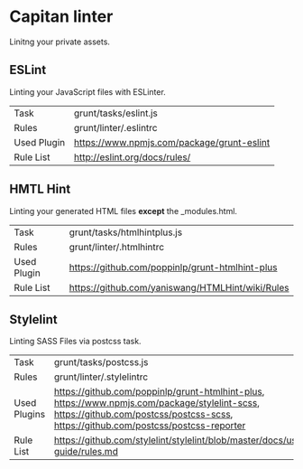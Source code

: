 # Capitan linter
Linitng your private assets.

## ESLint
Linting your JavaScript files with ESLinter.  

|   |   |
|---|---|
Task | grunt/tasks/eslint.js
Rules | grunt/linter/.eslintrc
Used Plugin | https://www.npmjs.com/package/grunt-eslint
Rule List| http://eslint.org/docs/rules/

## HMTL Hint
Linting your generated HTML files **except** the _modules.html.  

|   |   |
|---|---|
Task | grunt/tasks/htmlhintplus.js
Rules | grunt/linter/.htmlhintrc
Used Plugin | https://github.com/poppinlp/grunt-htmlhint-plus
Rule List| https://github.com/yaniswang/HTMLHint/wiki/Rules

## Stylelint
Linting SASS Files via postcss task.

|   |   |
|---|---|
Task | grunt/tasks/postcss.js
Rules | grunt/linter/.stylelintrc
Used Plugins | https://github.com/poppinlp/grunt-htmlhint-plus, https://www.npmjs.com/package/stylelint-scss, https://github.com/postcss/postcss-scss, https://github.com/postcss/postcss-reporter
Rule List| https://github.com/stylelint/stylelint/blob/master/docs/user-guide/rules.md